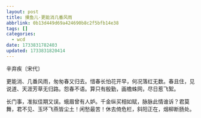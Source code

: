 ```yaml
---
layout: post
title: 摸鱼儿·更能消几番风雨
abbrlink: 0b13d449d69a424690b8c2f5bfb14e38
tags: []
categories:
  - wcd
date: 1733831782403
updated: 1733831820414
---
```


辛弃疾〔宋代〕

更能消、几番风雨，匆匆春又归去。惜春长怕花开早，何况落红无数。春且住，见说道、天涯芳草无归路。怨春不语。算只有殷勤，画檐蛛网，尽日惹飞絮。

长门事，准拟佳期又误。蛾眉曾有人妒。千金纵买相如赋，脉脉此情谁诉？君莫舞，君不见、玉环飞燕皆尘土！闲愁最苦！休去倚危栏，斜阳正在，烟柳断肠处。
